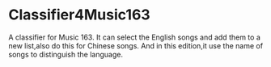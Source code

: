 # Classifier4Music163
A classifier for Music 163.
It can select the English songs and add them to a new list,also do this for Chinese songs.
And in this edition,it use the name of songs to distinguish the language.
